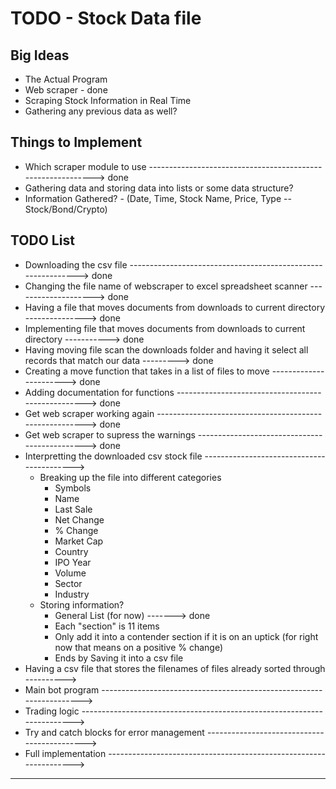 # TODO - Stock Data file #

Big Ideas
------------------------------------------------------------------------------------------------
* The Actual Program
* Web scraper - done
* Scraping Stock Information in Real Time
* Gathering any previous data as well?

Things to Implement
------------------------------------------------------------------------------------------------
* Which scraper module to use ------------------------------------------------------------> done
* Gathering data and storing data into lists or some data structure?
* Information Gathered? - (Date, Time, Stock Name, Price, Type -- Stock/Bond/Crypto)

TODO List
------------------------------------------------------------------------------------------------
* Downloading the csv file -------------------------------------------------------------> done 
* Changing the file name of webscraper to excel spreadsheet scanner --------------------> done 
* Having a file that moves documents from downloads to current directory ---------------> done 
* Implementing file that moves documents from downloads to current directory -----------> done 
* Having moving file scan the downloads folder and having it select all records that match our data ---------> done
* Creating a move function that takes in a list of files to move -----------------------> done
* Adding documentation for functions ---------------------------------------------------> done
* Get web scraper working again --------------------------------------------------------> done
* Get web scraper to supress the warnings ----------------------------------------------> done
* Interpretting the downloaded csv stock file ------------------------------------------>
	* Breaking up the file into different categories
		* Symbols
		* Name
		* Last Sale
		* Net Change
		* % Change
		* Market Cap
		* Country
		* IPO Year
		* Volume
		* Sector
		* Industry
	* Storing information?
		* General List (for now) -------> done
		* Each "section" is 11 items
		* Only add it into a contender section if it is on an uptick (for right now that means on a positive % change)
		* Ends by Saving it into a csv file
* Having a csv file that stores the filenames of files already sorted through ---------->
* Main bot program --------------------------------------------------------------------->      
* Trading logic ------------------------------------------------------------------------>      
* Try and catch blocks for error management -------------------------------------------->      
* Full implementation ------------------------------------------------------------------>      
------------------------------------------------------------------------------------------------
